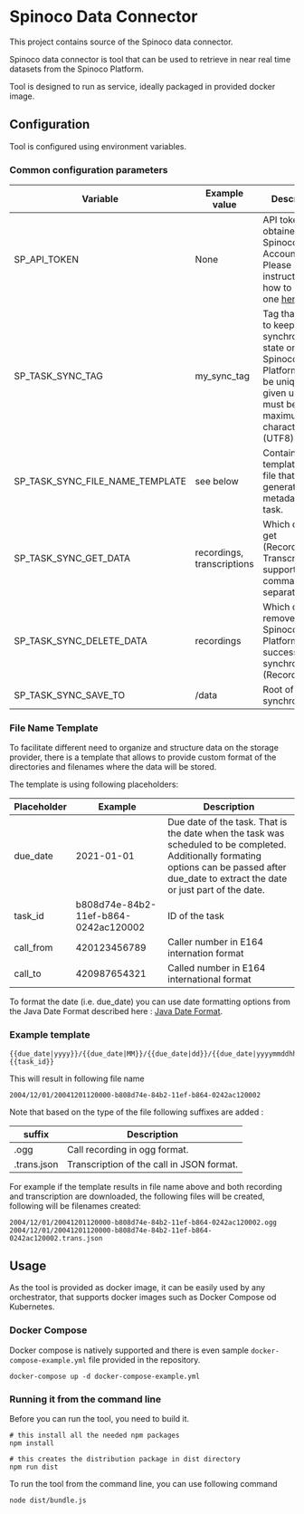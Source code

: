 # Spinoco Data Connector 

This project contains source of the Spinoco data connector. 

Spinoco data connector is tool that can be used to retrieve in near real time datasets from the Spinoco Platform. 

Tool is designed to run as service, ideally packaged in provided docker image.

## Configuration

Tool is configured using environment variables.

### Common configuration parameters 

| Variable                       | Example value              | Description                                                                                                                                                             |
|--------------------------------|----------------------------|-------------------------------------------------------------------------------------------------------------------------------------------------------------------------|
| SP_API_TOKEN                   | None                       | API token obtained from Spinoco Account. Please see instructions on how to obtain one [here](https://help.spinoco.com/administrators/generate-an-api-token-for-a-user). |
| SP_TASK_SYNC_TAG               | my_sync_tag                | Tag that is used to keep synchronization state on the Spinoco Platform. Must be unique for given user, and must be at maximum 64 characters (UTF8).                     |
| SP_TASK_SYNC_FILE_NAME_TEMPLATE | see below  | Contains template for the file that is generated from metadata of the task.                                                                           |
| SP_TASK_SYNC_GET_DATA          | recordings, transcriptions |Which data to get (Recordings or Transcriptions supported now, comma separated list)          |
| SP_TASK_SYNC_DELETE_DATA       | recordings                 |  Which data to remove from Spinoco Platform after successful synchronization (Recordings)|
| SP_TASK_SYNC_SAVE_TO           | /data                      | Root of the synchronization |

### File Name Template 

To facilitate different need to organize and structure data on the storage provider, there is a template that allows to provide custom format of the directories and filenames where the data will be stored. 

The template is using following placeholders:

| Placeholder | Example | Description |
|-------------|---|---|
| due_date    | 2021-01-01 | Due date of the task. That is the date when the task was scheduled to be completed. Additionally formating options can be passed after due_date to extract the date or just part of the date. |
| task_id     | b808d74e-84b2-11ef-b864-0242ac120002 | ID of the task |
| call_from   | 420123456789 | Caller number in E164 internation format |
| call_to     | 420987654321 | Called number in E164 international format|

To format the date (i.e. due_date) you can use date formatting options from the Java Date Format described here : [Java Date Format](https://docs.oracle.com/javase/7/docs/api/java/text/SimpleDateFormat.html). 

### Example template 

```
{{due_date|yyyy}}/{{due_date|MM}}/{{due_date|dd}}/{{due_date|yyyymmddhhmmss}}-{{task_id}}
```

This will result in following file name 

`2004/12/01/20041201120000-b808d74e-84b2-11ef-b864-0242ac120002`

Note that based on the type of the file following suffixes are added : 

| suffix       | Description|
|--------------|---|
| .ogg         | Call recording in ogg format. |
|  .trans.json | Transcription of the call in JSON format.|

For example if the template results in file name above and both recording and transcription are downloaded, the following files will be created, following will be filenames created: 

`2004/12/01/20041201120000-b808d74e-84b2-11ef-b864-0242ac120002.ogg`
`2004/12/01/20041201120000-b808d74e-84b2-11ef-b864-0242ac120002.trans.json`


## Usage

As the tool is provided as docker image, it can be easily used by any orchestrator, that supports docker images such as Docker Compose od Kubernetes. 

### Docker Compose 

Docker compose is natively supported and there is even sample `docker-compose-example.yml` file provided in the repository. 


```shell
docker-compose up -d docker-compose-example.yml
```

### Running it from the command line 

Before you can run the tool, you need to build it.

```shell
# this install all the needed npm packages 
npm install

# this creates the distribution package in dist directory 
npm run dist
```

To run the tool from the command line, you can use following command 


```shell
node dist/bundle.js
```
 


